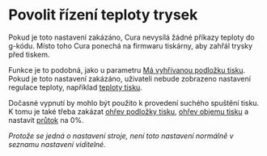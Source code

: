 Povolit řízení teploty trysek
====
Pokud je toto nastavení zakázáno, Cura nevysílá žádné příkazy teploty do g-kódu. Místo toho Cura ponechá na firmwaru tiskárny, aby zahřál trysky před tiskem.

Funkce je to podobná, jako  u parametru [Má vyhřívanou podložku tisku](machine_heated_bed.md). Pokud je toto nastavení zakázáno, uživateli nebude zobrazeno nastavení regulace teploty, například [teploty tisku](../material/material_print_temperature.md).

Dočasné vypnutí by mohlo být použito k provedení suchého spuštění tisku. K tomu je také třeba zakázat [ohřev podložky tisku](machine_heated_bed.md), [ohřev objemu tisku](machine_heated_build_volume.md) a nastavit [průtok](../material/material_flow.md) na 0%.

*Protože se jedná o nastavení stroje, není toto nastavení normálně v seznamu nastavení viditelné.*